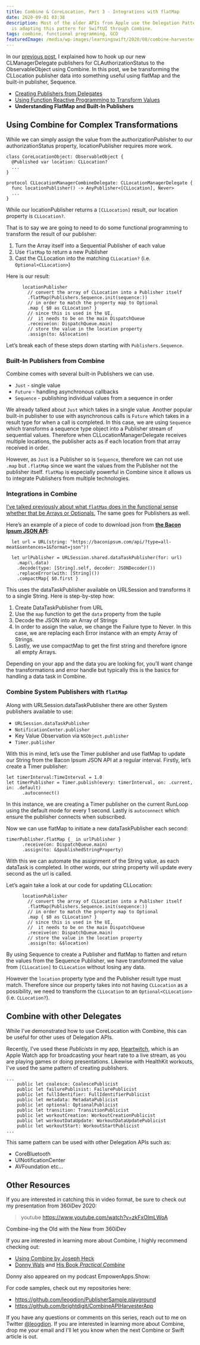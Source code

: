 ```yaml
---
title: Combine & CoreLocation, Part 3 - Integrations with flatMap
date: 2020-09-01 03:38
description: Most of the older APIs from Apple use the Delegation Pattern. The challenge
  is adapting this pattern for SwiftUI through Combine.
tags: combine, functional programming, GCD
featuredImage: /media/wp-images/learningswift/2020/08/combine-harvester-merge.png
---
```

In our [previous
post](https://learningswift.brightdigit.com/combine-corelocation-receiving-handling-events/),
I explained how to hook up our new CLManagerDelegate publishers for
CLAuthorizationStatus to the ObservableObject using Combine. In this
post, we be transforming the CLLocation publisher data into something
useful using flatMap and the built-in publisher, Sequence.

-   [Creating Publishers from
Delegates](https://learningswift.brightdigit.com/combine-corelocation-publishers-delegates/)
-   [Using Function Reactive Programming to Transform
Values](https://learningswift.brightdigit.com/combine-corelocation-receiving-handling-events/)
-   **Understanding FlatMap and Built-In Publishers**

## Using Combine for Complex Transformations

While we can simply assign the value from the authorizationPublisher to
our authorizationStatus property, locationPublisher requires more work.
```
class CoreLocationObject: ObservableObject {
  @Published var location: CLLocation?
  ...
}

protocol CLLocationManagerCombineDelegate: CLLocationManagerDelegate {
  func locationPublisher() -> AnyPublisher<[CLLocation], Never>
  ...
}
```

While our locationPublisher returns a `[CLLocation]` result, our
location property is `CLLocation?`.

That is to say we are going to need to do some functional programming to
transform the result of our publisher:

1.  Turn the Array itself into a Sequential Publisher of each value
2.  Use `flatMap` to return a new Publisher
3.  Cast the CLLocation into the matching `CLLocation?` (i.e.
`Optional<CLLocation>`)

Here is our result:
```
      locationPublisher
        // convert the array of CLLocation into a Publisher itself
        .flatMap(Publishers.Sequence.init(sequence:))
        // in order to match the property map to Optional
        .map { $0 as CLLocation? }
        // since this is used in the UI,
        //  it needs to be on the main DispatchQueue
        .receive(on: DispatchQueue.main)
        // store the value in the location property
        .assign(to: &$location)
```

Let’s break each of these steps down starting with
`Publishers.Sequence`.

### Built-In Publishers from Combine

Combine comes with several built-in Publishers we can use.

-   `Just` - single value
-   `Future` - handling asynchronous callbacks
-   `Sequence` - publishing individual values from a sequence in order

We already talked about `Just` which takes in a single value. Another
popular built-in publisher to use with asynchronous calls is `Future`
which takes in a result type for when a call is completed. In this case,
we are using `Sequence` which transforms a sequence type object into a
Publisher stream of sequential values. Therefore when
CLLocationManagerDelegate receives multiple locations, the publisher
acts as if each location from that array received in order.

However, as `Just` is a Publisher so is `Sequence`, therefore we can not
use `.map` but `.flatMap` since we want the values from the Publisher
not the publisher itself. `flatMap` is especially powerful in Combine
since it allows us to integrate Publishers from multiple technologies.

### Integrations in Combine

[I’ve talked previously about what `flatMap` does in the functional
sense whether that be Arrays or
Optionals.](https://learningswift.brightdigit.com/flatmap-double-optionals-functional-programming/)
The same goes for Publishers as well.

Here’s an example of a piece of code to download json from **[the Bacon
Ipsum JSON API](https://baconipsum.com/json-api/)**:
```
  let url = URL(string: "https://baconipsum.com/api/?type=all-meat&sentences=1&format=json")!
   
  let urlPublisher = URLSession.shared.dataTaskPublisher(for: url)
    .map(\.data)
    .decode(type: [String].self, decoder: JSONDecoder())
    .replaceError(with: [String]())
    .compactMap{ $0.first }
```

This uses the dataTaskPublisher available on URLSession and transforms
it to a single String. Here is step-by-step how:

1.  Create DataTaskPublisher from URL
2.  Use the `map` function to get the `data` property from the tuple
3.  Decode the JSON into an Array of Strings
4.  In order to assign the value, we change the Failure type to Never.
In this case, we are replacing each Error instance with an empty
Array of Strings.
5.  Lastly, we use compactMap to get the first string and therefore
ignore all empty Arrays.

Depending on your app and the data you are looking for, you’ll want
change the transformations and error handle but typically this is the
basics for handling a data task in Combine.

### Combine System Publishers with `flatMap`

Along with URLSession.dataTaskPublisher there are other System
publishers available to use:

-   `URLSession.dataTaskPublisher`
-   `NotificationCenter.publisher`
-   Key Value Observation via `NSObject.publisher`
-   `Timer.publisher`

With this in mind, let’s use the Timer publisher and use flatMap to
update our String from the Bacon Ipsum JSON API at a regular interval.
Firstly, let’s create a Timer publisher:
```
let timerInterval:TimeInterval = 1.0
let timerPublisher = Timer.publish(every: timerInterval, on: .current, in: .default)
      .autoconnect()
```

In this instance, we are creating a Timer publisher on the current
RunLoop using the default mode for every 1 second. Lastly is
`autoconnect` which ensure the publisher connects when subscribed.

Now we can use flatMap to initiate a new dataTaskPublisher each second:
```
timerPublisher.flatMap {_ in urlPublisher }
      .receive(on: DispatchQueue.main)
      .assign(to: &$publishedStringProperty)
```

With this we can automate the assignment of the String value, as each
dataTask is completed. In other words, our string property will update
every second as the url is called.

Let’s again take a look at our code for updating CLLocation:
```
      locationPublisher
        // convert the array of CLLocation into a Publisher itself
        .flatMap(Publishers.Sequence.init(sequence:))
        // in order to match the property map to Optional
        .map { $0 as CLLocation? }
        // since this is used in the UI,
        //  it needs to be on the main DispatchQueue
        .receive(on: DispatchQueue.main)
        // store the value in the location property
        .assign(to: &$location)
```

By using Sequence to create a Publisher and flatMap to flatten and
return the values from the Sequence Publisher, we have transformed the
value from `[CLLocation]` to `CLLocation` without losing any data.

However the `location` property type and the Publisher result type must
match. Therefore since our property takes into not having `CLLocation`
as a possibility, we need to transform the `CLLocation` to an
`Optional<CLLocation>` (i.e. `CLLocation?`).

## Combine with other Delegates

While I've demonstrated how to use CoreLocation with Combine, this can
be useful for other uses of Delegation APIs.

Recently, I've used these *Publicists* in my app,
[Heartwitch](https://heartwitch.app), which is an Apple Watch app for
broadcasting your heart rate to a live stream, as you are playing games
or doing presentations. Likewise with HealthKit workouts, I've used the
same pattern of creating publishers.
```
...   
    public let coalesce: CoalescePublicist
    public let failurePublisist: FailurePublicist
    public let fullIdentifier: FullIdentifierPublicist
    public let metadata: MetadataPublicist
    public let optional: OptionalPublicist
    public let transition: TransitionPublicist
    public let workoutCreation: WorkoutCreationPublicist
    public let workoutDataUpdate: WorkoutDataUpdatePublicist
    public let workoutStart: WorkoutStartPublicist
...
```

This same pattern can be used with other Delegation APIs such as:

-   CoreBluetooth
-   UINotificationCenter
-   AVFoundation etc...

## Other Resources

If you are interested in catching this in video format, be sure to check
out my presentation from 360iDev 2020:

> youtube https://www.youtube.com/watch?v=zkFxOlmLWoA

Combine-ing the Old with the New from 360iDev

If you are interested in learning more about Combine, I highly recommend
checking out:

-   [Using Combine by Joseph
Heck](https://heckj.github.io/swiftui-notes/)
-   [Donny Wals](https://www.donnywals.com) and [His Book *Practical
Combine*](https://practicalcombine.com)

Donny also appeared on my podcast EmpowerApps.Show:



For code samples, check out my repositories here:

-   <https://github.com/leogdion/PublisherSample.playground>
-   <https://github.com/brightdigit/CombineAPIHarvesterApp>

If you have any questions or comments on this series, reach out to me on
Twitter [@leogdion](http://twitter.com/leogdion). If you are interested
in learning more about Combine, drop me your email and I'll let you know
when the next Combine or Swift article is out.